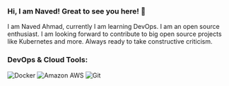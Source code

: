 ### Hi, I am Naved! Great to see you here! 👋

I am Naved Ahmad, currently I am learning DevOps. I am an open source enthusiast. I am looking forward to contribute to big open source projects like Kubernetes and more. Always ready to take constructive criticism. 

### DevOps & Cloud Tools:

![Docker](https://img.shields.io/badge/-Docker-black?style=flat-square&logo=docker)
![Amazon AWS](https://img.shields.io/badge/Amazon%20AWS-232F3E?style=flat-square&logo=amazon-aws)
![Git](https://img.shields.io/badge/-Git-black?style=flat-square&logo=git)

<!--
**NavedtheDev/NavedtheDev** is a ✨ _special_ ✨ repository because its `README.md` (this file) appears on your GitHub profile.

Here are some ideas to get you started:

- 🔭 I’m currently working on DevOps
- 🌱 I’m currently learning Cloud 
- 👯 I’m looking to collaborate on ...
- 🤔 I’m looking for help with ...
- 💬 Ask me about DevOps
- 📫 How to reach me: Twitter
- 😄 Pronouns: ...
- ⚡ Fun fact: ...
-->
